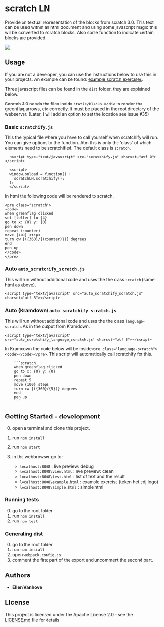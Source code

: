 # scratch LN
Provide an textual representation of the blocks from scratch 3.0. This text can be used within an html document and using some javascript magic this wil be converted to scratch blocks. Also some function to indicate certain blocks are provided.

<img src="https://scratch4d.github.io/scratch-LN/img/simple_html_and_rendering_en.PNG">

## Usage
If you are not a developer, you can use the instructions below to use this in your projects. 
An example can be found: [example scratch exercises](https://github.com/Ellen102/ScratchExercises).
 
Three javascript files can be found in the `dist` folder, they are explained below.

Scratch 3.0 needs the files inside `static/blocks-media` to render the greenflag,arrows, etc correctly. 
It must be placed in the root directory of the webserver. (Later, I will add an option to set the location see issue #35) 

### Basic `scratchify.js`
This the typical file where you have to call yourself when scratchify will run. 
You can give options to the function. Atm  this is only the 'class' of which elements need to be scratchified.
The default class is `scratch`.
```
  <script type="text/javascript" src="scratchify.js" charset="utf-8"></script>
  
  <script>
  window.onload = function() {
    scratchLN.scratchify();
  };
  </script>
```
In html the following code will be rendered to scratch. 
```
<pre class="scratch">
<code>
when greenflag clicked
set [teller] to {4}
go to x: {0} y: {0}
pen down
repeat (counter)
move {100} steps
turn cw {({360}/{(counter)})} degrees
end
pen up
</code>
</pre>
```

### Auto `auto_scratchify_scratch.js`
This will run without additional code and uses the the class `scratch` (same html as above).
```
<script type="text/javascript" src="auto_scratchify_scratch.js" charset="utf-8"></script>
```

### Auto (Kramdown) `auto_scratchify_scratch.js`
This will run without additional code and uses the the class `language-scratch`. As in the output from Kramdown.
```
<script type="text/javascript" src="auto_scratchify_language_scratch.js" charset="utf-8"></script>
```
In Kramdown the code below will be inside`<pre class="language-scratch"><code></code></pre>`. 
This script will automatically call scratchify for this. 
```
    ```scratch
    when greenflag clicked
    go to x: {0} y: {0}
    pen down
    repeat 5
    move {100} steps
    turn cw {({360}/{5})} degrees
    end
    pen up
    ```
```

## Getting Started - development
0. open a terminal and clone this project.
1. run `npm install`
2. run `npm start` 
3. in the webbrowser go to:
	
	- `localhost:8008` : live preview: debug
	- `localhost:8008\view.html` : live preview: clean
	- `localhost:8008\test.html` : list of text and the result
	- `localhost:8008\example.html`  : example exercise (teken het cdj logo)
	- `localhost:8008\simple.html` : simple html

###  Running tests
0. go to the root folder
1. run `npm install`
2. run `npm test` 

### Generating dist
0. go to the root folder
1. run `npm install`
2. open `webpack.config.js`
3. comment the first part of the export and uncomment the second part. 

## Authors

* **Ellen Vanhove**

## License

This project is licensed under the Apache License 2.0 - see the [LICENSE.md](LICENSE) file for details
